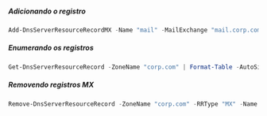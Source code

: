 ##### Adicionando o registro
```powershell
Add-DnsServerResourceRecordMX -Name "mail" -MailExchange "mail.corp.com" -ZoneName "corp.com" -Preference 10 -TimeToLive 01:00:00 -PassThru
```

##### Enumerando os registros
```powershell
Get-DnsServerResourceRecord -ZoneName "corp.com" | Format-Table -AutoSize -Wrap
```

##### Removendo registros MX
```powershell
Remove-DnsServerResourceRecord -ZoneName "corp.com" -RRType "MX" -Name "mail" -PassThru
```
